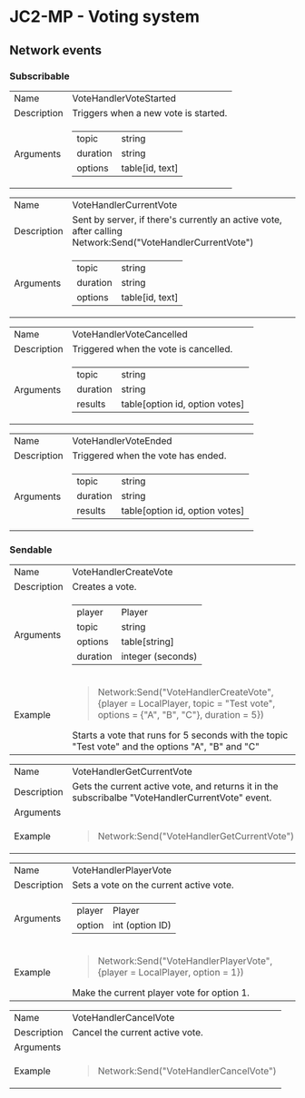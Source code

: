 JC2-MP - Voting system
===

Network events
---

<h3>Subscribable</h3>

<table>
  <tr>
    <td>Name</td>
    <td>VoteHandlerVoteStarted</td>
  </tr>
  <tr>
    <td>Description</td>
    <td>Triggers when a new vote is started.</td>
  </tr>
  <tr>
    <td>Arguments</td>
    <td>
      <table>
        <tr>
          <td>topic</td>
          <td>string</td>
        </tr>
        <tr>
          <td>duration</td>
          <td>string</td>
        </tr>
        <tr>
          <td>options</td>
          <td>table[id, text]</td>
        </tr>
      </table>
    </td>
  </tr>
</table>

<table>
  <tr>
    <td>Name</td>
    <td>VoteHandlerCurrentVote</td>
  </tr>
  <tr>
    <td>Description</td>
    <td>Sent by server, if there's currently an active vote, after calling Network:Send("VoteHandlerCurrentVote")</td>
  </tr>
  <tr>
    <td>Arguments</td>
    <td>
      <table>
        <tr>
          <td>topic</td>
          <td>string</td>
        </tr>
        <tr>
          <td>duration</td>
          <td>string</td>
        </tr>
        <tr>
          <td>options</td>
          <td>table[id, text]</td>
        </tr>
      </table>
    </td>
  </tr>
</table>

<table>
  <tr>
    <td>Name</td>
    <td>VoteHandlerVoteCancelled</td>
  </tr>
  <tr>
    <td>Description</td>
    <td>Triggered when the vote is cancelled.</td>
  </tr>
  <tr>
    <td>Arguments</td>
    <td>
      <table>
        <tr>
          <td>topic</td>
          <td>string</td>
        </tr>
        <tr>
          <td>duration</td>
          <td>string</td>
        </tr>
        <tr>
          <td>results</td>
          <td>table[option id, option votes]</td>
        </tr>
      </table>
    </td>
  </tr>
</table>

<table>
  <tr>
    <td>Name</td>
    <td>VoteHandlerVoteEnded</td>
  </tr>
  <tr>
    <td>Description</td>
    <td>Triggered when the vote has ended.</td>
  </tr>
  <tr>
    <td>Arguments</td>
    <td>
      <table>
        <tr>
          <td>topic</td>
          <td>string</td>
        </tr>
        <tr>
          <td>duration</td>
          <td>string</td>
        </tr>
        <tr>
          <td>results</td>
          <td>table[option id, option votes]</td>
        </tr>
      </table>
    </td>
  </tr>
</table>

<h3>Sendable</h3>

<table>
  <tr>
    <td>Name</td>
    <td>VoteHandlerCreateVote</td>
  </tr>
  <tr>
    <td>Description</td>
    <td>Creates a vote.</td>
  </tr>
  <tr>
    <td>Arguments</td>
    <td>
      <table>
        <tr>
          <td>player</td>
          <td>Player</td>
        </tr>
        <tr>
          <td>topic</td>
          <td>string</td>
        </tr>
        <tr>
          <td>options</td>
          <td>table[string]</td>
        </tr>
        <tr>
          <td>duration</td>
          <td>integer (seconds)</td>
        </tr>
      </table>
    </td>
  </tr>
  <tr>
    <td>Example</td>
    <td>
      <blockquote>Network:Send("VoteHandlerCreateVote", {player = LocalPlayer, topic = "Test vote", options = {"A", "B", "C"}, duration = 5})</blockquote>
      Starts a vote that runs for 5 seconds with the topic "Test vote" and the options "A", "B" and "C"
    </td>
  </tr>
</table>

<table>
  <tr>
    <td>Name</td>
    <td>VoteHandlerGetCurrentVote</td>
  </tr>
  <tr>
    <td>Description</td>
    <td>Gets the current active vote, and returns it in the subscribalbe "VoteHandlerCurrentVote" event.</td>
  </tr>
  <tr>
    <td>Arguments</td>
    <td>
    </td>
  </tr>
  <tr>
    <td>Example</td>
    <td>
      <blockquote>Network:Send("VoteHandlerGetCurrentVote")</blockquote>
    </td>
  </tr>
</table>

<table>
  <tr>
    <td>Name</td>
    <td>VoteHandlerPlayerVote</td>
  </tr>
  <tr>
    <td>Description</td>
    <td>Sets a vote on the current active vote.</td>
  </tr>
  <tr>
    <td>Arguments</td>
    <td>
      <table>
        <tr>
          <td>player</td>
          <td>Player</td>
        </tr>
        <tr>
          <td>option</td>
          <td>int (option ID)</td>
        </tr>
      </table>
    </td>
  </tr>
  <tr>
    <td>Example</td>
    <td>
      <blockquote>Network:Send("VoteHandlerPlayerVote", {player = LocalPlayer, option = 1})</blockquote>
      Make the current player vote for option 1.
    </td>
  </tr>
</table>

<table>
  <tr>
    <td>Name</td>
    <td>VoteHandlerCancelVote</td>
  </tr>
  <tr>
    <td>Description</td>
    <td>Cancel the current active vote.</td>
  </tr>
  <tr>
    <td>Arguments</td>
    <td>
    </td>
  </tr>
  <tr>
    <td>Example</td>
    <td>
      <blockquote>Network:Send("VoteHandlerCancelVote")</blockquote>
    </td>
  </tr>
</table>
